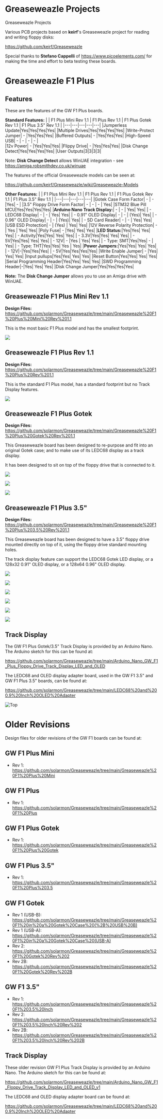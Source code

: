 # Greaseweazle Projects
Greaseweazle Projects

Various PCB projects based on **keirf**'s Greaseweazle project for reading and writing floppy disks:

https://github.com/keirf/Greaseweazle

Special thanks to **Stefano Cappelli** of https://www.picoelements.com/ for making the time and effort to beta testing these boards. 

# Greaseweazle F1 Plus

## Features

These are the features of the GW F1 Plus boards.

**Standard Features:**
|   | F1 Plus Mini Rev 1.1 | F1 Plus  Rev 1.1 | F1 Plus Gotek	 Rev 1.1 | F1 Plus 3.5" Rev 1.1 |
|---|---|---|---|---|
|Jumperless Update|Yes|Yes|Yes|Yes|
|Multiple Drives|Yes|Yes|Yes|Yes|
|Write-Protect Jumper| - |Yes|Yes|Yes|
|Buffered Outputs| - |Yes|Yes|Yes|
|High-Speed USB| - | - | - | - |			
|12v Power| - |Yes|Yes|Yes|
|Flippy Drive| - |Yes|Yes|Yes|
|Disk Change Detect|Yes|Yes|Yes|Yes|
|User Outputs|3|3|3|3|

Note: **Disk Change Detect** allows WinUAE integration - see https://amiga.robsmithdev.co.uk/winuae

The features of the official Greaseweazle models can be seen at:

https://github.com/keirf/Greaseweazle/wiki/Greaseweazle-Models

**Other Features:**
|   | F1 Plus Mini Rev 1.1 | F1 Plus  Rev 1.1 | F1 Plus Gotek	 Rev 1.1 | F1 Plus 3.5" Rev 1.1 |
|---|---|---|---|---|
|Gotek Case Form Factor| - | -  |Yes|		-		|
|3.5" Floppy Drive Form Factor| - | - |		-		|			Yes|
|STM32 Blue Pill MCU|Yes|Yes|Yes|Yes|
|**Arduino Nano Track Display:**| - | - |		Yes|				Yes|
|	- LEDC68 Display| - | - |			Yes|				Yes|
|	- 0.91" OLED Display| - | - |		(Yes)|			Yes|
|	- 0.96" OLED Display| - | - |		(Yes)|			Yes|
|	- SD Card Reader| - | - |			Yes|				Yes|
|USB ESD Protection| - | (Yes) |				Yes|				Yes|
|12V Reverse Polarity Protection| - | Yes |	Yes|				Yes|
|Poly Fuse| - |Yes|						Yes|				Yes|
|**LED Status:**|Yes|Yes|						Yes|				Yes|
|	- Activity|Yes|Yes|					Yes|				Yes|
|	- 3.3V|Yes|Yes|						Yes|				Yes|
|	- 5V|Yes|Yes|							Yes|				Yes|
|	- 12V| - |Yes |							Yes|				Yes|
| - Type: SMT|Yes|Yes| - | Yes|
| - Type: THT|Yes|Yes| Yes | Yes|
|**Power Jumpers:**|Yes|Yes|						Yes|				Yes|
|	- 12V|-|Yes|Yes|Yes|
|	- 5V|Yes|Yes|Yes|Yes|
|Write Enable Jumper| - |Yes|				Yes|				Yes|
|Input pullups|Yes|Yes|					Yes|				Yes|
|Reset Button|Yes|Yes|					Yes|				Yes|
|Serial Programming Header|Yes|Yes|		Yes|				Yes|
|SWD Programming Header|-|Yes|			Yes|				Yes|
|Disk Change Jumper|Yes|Yes|Yes|Yes|

**Note:** The **Disk Change Jumper** allows you to use an Amiga drive with WinUAE.


## Greaseweazle F1 Plus Mini Rev 1.1

**Design Files:** https://github.com/solarmon/Greaseweazle/tree/main/Greaseweazle%20F1%20Plus%20Mini%20Rev%201.1

This is the most basic F1 Plus model and has the smallest footprint.

![](https://github.com/solarmon/Greaseweazle/blob/main/Greaseweazle%20F1%20Plus%20Mini%20Rev%201.1/Greaseweazle%20F1%20Plus%20Mini%20-PCB%20THT%20Top.png)

## Greaseweazle F1 Plus Rev 1.1

**Design Files:** https://github.com/solarmon/Greaseweazle/tree/main/Greaseweazle%20F1%20Plus%20Rev%201.1

This is the standard F1 Plus model, has a standard footprint but no Track Display features. 

![](https://github.com/solarmon/Greaseweazle/blob/main/Greaseweazle%20F1%20Plus%203.5%20Rev%201.1/Greaseweazle%20F1%20Plus%203.5%20-%20PCB%20Top.png)

## Greaseweazle F1 Plus Gotek

**Design Files:** https://github.com/solarmon/Greaseweazle/tree/main/Greaseweazle%20F1%20Plus%20Gotek%20Rev%201.1

This Greaseweazle board has been designed to re-purpose and fit into an original Gotek case; and to make use of its LEDC68 display as a track display.

It has been designed to sit on top of the floppy drive that is connected to it.

![](https://github.com/solarmon/Greaseweazle/blob/main/Greaseweazle%20F1%20Plus%20Gotek%20Rev%201.1/Greaseweazle%20F1%20Plus%20Gotek%20-%20PCB%20THT%20Front.png)

![](https://github.com/solarmon/Greaseweazle/blob/main/Greaseweazle%20F1%20Plus%20Gotek%20Rev%201.1/Greaseweazle%20F1%20Plus%20Gotek%20-%20PCB%20THT%20Top.png)

![](https://github.com/solarmon/Greaseweazle/blob/main/Greaseweazle%20F1%20Plus%20Gotek%20Rev%201.1/Greaseweazle%20F1%20Plus%20Gotek%20-%20PCB%20SMD%20Top.png)


## Greaseweazle F1 Plus 3.5"

**Design Files:** https://github.com/solarmon/Greaseweazle/tree/main/Greaseweazle%20F1%20Plus%203.5%20Rev%201.1

This Greaseweazle board has been designed to have a 3.5" floppy drive mounted directly on top of it, using the floppy drive standard mounting holes.

The track display feature can support the LEDC68 Gotek LED display, or a 128x32 0.91" OLED display, or a 128x64 0.96" OLED display.

![](https://github.com/solarmon/Greaseweazle/blob/main/Greaseweazle%20F1%20Plus%203.5%20Rev%201.1/Greaseweazle%20F1%20Plus%203.5%20-%20PCB%20SMT%20Front%20Angle.png)

![](https://github.com/solarmon/Greaseweazle/blob/main/Greaseweazle%20F1%20Plus%203.5%20Rev%201.1/Greaseweazle%20F1%20Plus%203.5%20-%20PCB%20SMT%20Front.png)

![](https://github.com/solarmon/Greaseweazle/blob/main/Greaseweazle%20F1%20Plus%203.5%20Rev%201.1/Greaseweazle%20F1%20Plus%203.5%20-%20PCB%20SMT%20Side.png)

![](https://github.com/solarmon/Greaseweazle/blob/main/Greaseweazle%20F1%20Plus%203.5%20Rev%201.1/Greaseweazle%20F1%20Plus%203.5%20-%20PCB%20SMT%20THT%20Bottom.png)

![](https://github.com/solarmon/Greaseweazle/blob/main/Greaseweazle%20F1%20Plus%203.5%20Rev%201.1/Greaseweazle%20F1%20Plus%203.5%20-%20PCB%20SMT%20Top.png)

![](https://github.com/solarmon/Greaseweazle/blob/main/Greaseweazle%20F1%20Plus%203.5%20Rev%201.1/Greaseweazle%20F1%20Plus%203.5%20-%20PCB%20Bottom.png)

## Track Display

The GW F1 Plus Gotek/3.5" Track Display is provided by an Arduino Nano. The Arduino sketch for this can be found at:

https://github.com/solarmon/Greaseweazle/tree/main/Arduino_Nano_GW_F1_Plus_Floppy_Drive_Track_Display_LED_and_OLED

The LEDC68 and OLED display adapter board, used in the GW F1 3.5" and GW F1 Plus 3.5" boards, can be found at:

https://github.com/solarmon/Greaseweazle/tree/main/LEDC68%20and%200.9%20Inch%20OLED%20Adapter

![Top](https://github.com/solarmon/Greaseweazle/blob/main/LEDC68%20and%200.9%20Inch%20OLED%20Adapter/LEDC68%20and%200.9%20Inch%20OLED%20Adapter%20-%20Top.png)

# Older Revisions

Design files for older revisions of the GW F1 boards can be found at:

## GW F1 Plus Mini

* Rev 1: https://github.com/solarmon/Greaseweazle/tree/main/Greaseweazle%20F1%20Plus%20Mini
 
## GW F1 Plus

* Rev 1: https://github.com/solarmon/Greaseweazle/tree/main/Greaseweazle%20F1%20Plus

## GW F1 Plus Gotek

* Rev 1: https://github.com/solarmon/Greaseweazle/tree/main/Greaseweazle%20F1%20Plus%20Gotek

## GW F1 Plus 3.5"

* Rev 1: https://github.com/solarmon/Greaseweazle/tree/main/Greaseweazle%20F1%20Plus%203.5

## GW F1 Gotek

* Rev 1 (USB-B): https://github.com/solarmon/Greaseweazle/tree/main/Greaseweazle%20F1%20in%20a%20Gotek%20Case%20(%2B%20USB%20B)
* Rev 1 (USB-A): https://github.com/solarmon/Greaseweazle/tree/main/Greaseweazle%20F1%20in%20a%20Gotek%20Case%20(USB-A)
* Rev 2: https://github.com/solarmon/Greaseweazle/tree/main/Greaseweazle%20F1%20Gotek%20Rev%202
* Rev 2B: https://github.com/solarmon/Greaseweazle/tree/main/Greaseweazle%20F1%20Gotek%20Rev%202B

## GW F1 3.5"

* Rev 1: https://github.com/solarmon/Greaseweazle/tree/main/Greaseweazle%20F1%203.5%20Inch
* Rev 2: https://github.com/solarmon/Greaseweazle/tree/main/Greaseweazle%20F1%203.5%20Inch%20Rev%202
* Rev 2B: https://github.com/solarmon/Greaseweazle/tree/main/Greaseweazle%20F1%203.5%20Inch%20Rev%202B

## Track Display

These older revision GW F1 Plus Track Display is provided by an Arduino Nano. The Arduino sketch for this can be found at:

https://github.com/solarmon/Greaseweazle/tree/main/Arduino_Nano_GW_F1_Floppy_Drive_Track_Display_LED_and_OLED_v1

The LEDC68 and OLED display adapter board can be found at:

https://github.com/solarmon/Greaseweazle/tree/main/LEDC68%20and%200.9%20Inch%20OLED%20Adapter
